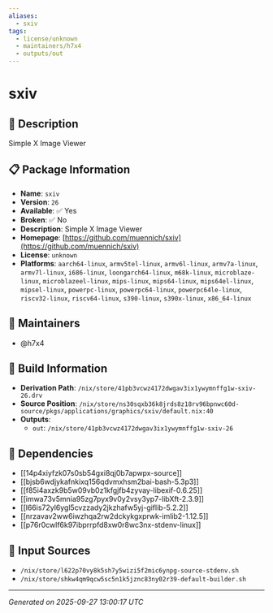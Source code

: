 ```yaml
---
aliases:
  - sxiv
tags:
  - license/unknown
  - maintainers/h7x4
  - outputs/out
---
```


# sxiv

## 📝 Description

Simple X Image Viewer

## 📋 Package Information

- **Name**: `sxiv`
- **Version**: `26`
- **Available**: ✅ Yes
- **Broken**: ✅ No
- **Description**: Simple X Image Viewer
- **Homepage**: [https://github.com/muennich/sxiv](https://github.com/muennich/sxiv)
- **License**: `unknown`
- **Platforms**: `aarch64-linux`, `armv5tel-linux`, `armv6l-linux`, `armv7a-linux`, `armv7l-linux`, `i686-linux`, `loongarch64-linux`, `m68k-linux`, `microblaze-linux`, `microblazeel-linux`, `mips-linux`, `mips64-linux`, `mips64el-linux`, `mipsel-linux`, `powerpc-linux`, `powerpc64-linux`, `powerpc64le-linux`, `riscv32-linux`, `riscv64-linux`, `s390-linux`, `s390x-linux`, `x86_64-linux`
## 👥 Maintainers

- @h7x4


## 🔧 Build Information

- **Derivation Path**: `/nix/store/41pb3vcwz4172dwgav3ix1ywymnffg1w-sxiv-26.drv`
- **Source Position**: `/nix/store/ns30sqxb36k8jrds8z18rv96bpnwc60d-source/pkgs/applications/graphics/sxiv/default.nix:40`
- **Outputs**:
  - `out`:  `/nix/store/41pb3vcwz4172dwgav3ix1ywymnffg1w-sxiv-26`

## 🔗 Dependencies

- [[14p4xiyfzk07s0sb54gxi8qj0b7apwpx-source]]
- [[bjsb6wdjykafnkixq156qdvmxhsm2bai-bash-5.3p3]]
- [[f85i4axzk9b5w09vb0z1kfgjfb4zyvay-libexif-0.6.25]]
- [[imwa73v5mnia95zg7pyx9v0y2vsy3yp7-libXft-2.3.9]]
- [[l66is72yl6ygl5cvzzady2jkzhafw5yj-giflib-5.2.2]]
- [[nrzavav2ww6iwzhqa2rw2dckykgxprwk-imlib2-1.12.5]]
- [[p76r0cwlf6k97ibprrpfd8xw0r8wc3nx-stdenv-linux]]

## 📁 Input Sources

- `/nix/store/l622p70vy8k5sh7y5wizi5f2mic6ynpg-source-stdenv.sh`
- `/nix/store/shkw4qm9qcw5sc5n1k5jznc83ny02r39-default-builder.sh`

---
*Generated on 2025-09-27 13:00:17 UTC*
